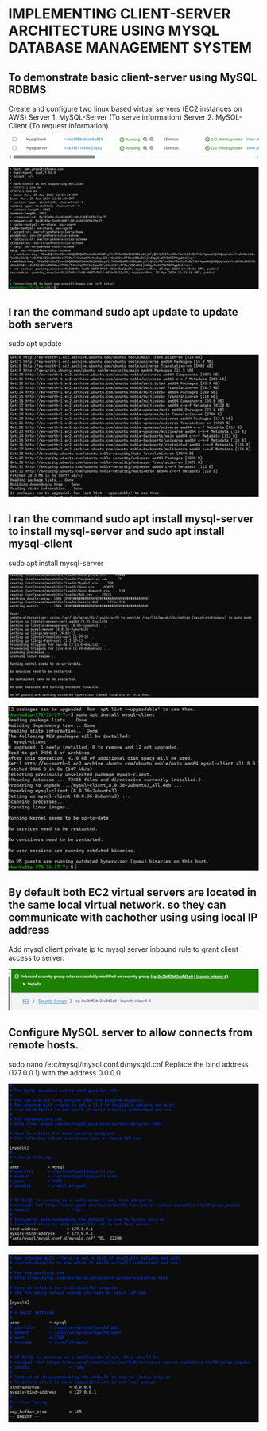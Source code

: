 # IMPLEMENTING CLIENT-SERVER ARCHITECTURE USING MYSQL DATABASE MANAGEMENT SYSTEM

## To demonstrate basic client-server using MySQL RDBMS
Create and configure two linux based virtual servers (EC2 instances on AWS)
Server 1: MySQL-Server (To serve information)
Server 2: MySQL-Client (To request information)

![1_curl!](../img/3_instance.png)

![1_curl!](../img/1_curl.png)

## I ran the command sudo apt update to update both servers
sudo apt update

![1_curl!](../img/4_sudoaptupdate.png)

## I ran the command sudo apt install mysql-server to install mysql-server and sudo apt install mysql-client
sudo apt install mysql-server

![1_curl!](../img/5_mysqlserverinstallation.png)

![1_curl!](../img/6_mysqlclientinstallation.png)

## By default both EC2 virtual servers are located in the same local virtual network. so they can communicate with eachother using using local IP address
Add mysql client private ip to mysql server inbound rule to grant client access to server.

![1_curl!](../img/7_securitymodification.png)

## Configure MySQL server to allow connects from remote hosts.
sudo nano /etc/mysql/mysql.conf.d/mysqld.cnf 
Replace the bind address (127.0.0.1) with the address 0.0.0.0

![1_curl!](../img/8_mysqldatabaseserver.png)

![1_curl!](../img/8_nanoedits.png)




